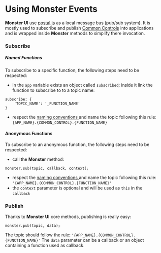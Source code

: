 # Using Monster Events
**Monster UI** use [postal.js][postaljs] as a local message bus (pub/sub system). It is mostly used to subscribe and publish [Common Controls][common controls] into applications and is wrapped inside **Monster** methods to simplify there invocation.

### Subscribe
##### Named Functions
To subscribe to a specific function, the following steps need to be respected:
* in the `app` variable exists an object called `subscribed`; inside it link the function to subscribe to to a topic name:
```
subscribe: {
    'TOPIC_NAME': '_FUNCTION_NAME'
}
```
* respect the [naming conventions ][naming conventions] and name the topic following this rule: `{APP_NAME}.{COMMON_CONTROL}.{FUNCTION_NAME}`

#### Anonymous Functions
To subscribe to an anonymous function, the following steps need to be respected:
* call the **Monster** method:
```
monster.sub(topic, callback, context);
```
* respect the [naming conventions ][naming conventions] and name the topic following this rule: `'{APP_NAME}.{COMMON_CONTROL}.{FUNCTION_NAME}'`
* the `context` parameter is optional and will be used as `this` in the `callback`

### Publish
Thanks to **Monster UI** core methods, publishing is really easy:
```
monster.pub(topic, data);
```
The topic should follow the rule: `'{APP_NAME}.{COMMON_CONTROL}.{FUNCTION_NAME}'`
The `data` parameter can be a callback or an object containing a function used as callback.

[postaljs]: https://github.com/postaljs/postal.js "postal.js Github project"
[common controls]: https://github.com/2600hz/monster-ui/blob/master/docs/commonControls.md "Common Controls Documentation"
[naming conventions]: https://github.com/2600hz/monster-ui/blob/master/docs/codingStandards.md#naming "Naming Conventions"